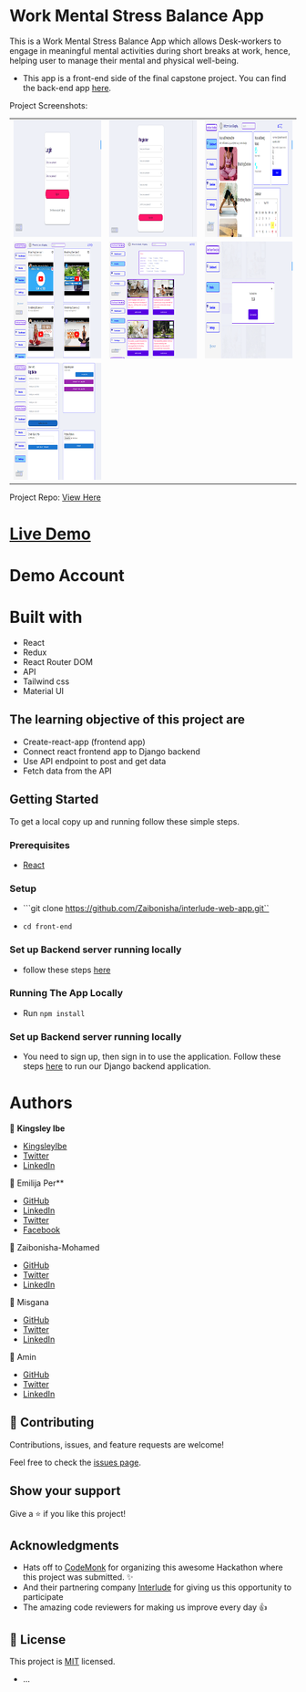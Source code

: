 # Work Mental Stress Balance App
This is a Work Mental Stress Balance App which allows Desk-workers to engage in meaningful mental activities during short breaks at work, hence, helping user to manage their mental and physical well-being.
 
- This app is a front-end side of the final capstone project. You can find the back-end app [here](https://github.com/Zaibonisha/interlude-web-app/tree/dev/back-end).
 
Project Screenshots:
<table>
  <tr>
    <td> <img src="./front-end/src/assets/images/login-screenshot.png"  alt="1" width = 310px height = 205px ></td>
    <td><img src="./front-end/src/assets/images/sign-up-screenshot.png" alt="2" width = 310px height = 205px></td>
    <td><img src="./front-end/src/assets/images/dashboard-screenshot.png" alt="3" width = 310px height = 205px></td>
   </tr> 
   <tr>
      <td><img src="./front-end/src/assets/images/exercise-screenshot.png" alt="4" width = 310px height = 205px></td>
      <td><img src="./front-end/src/assets/images/break-screenshot.png" alt="5" width = 310px height = 205px></td>
      <td><img src="./front-end/src/assets/images/break-timer-screenshot.png" alt="6" width = 310px height = 205px></td>
  </td>
   <tr>
      <td><img src="./front-end/src/assets/images/settings-screenshot.png" alt="7" width = 310px height = 205px></td>
  </td>
  </tr>
</table>
 
Project Repo:
[View Here](https://github.com/Zaibonisha/interlude-web-app)
 
# [Live Demo]()
 
# Demo Account
 
# Built with
 - React
 - Redux
 - React Router DOM
 - API
 - Tailwind css
 - Material UI
 
 
## The learning objective of this project are
 
- Create-react-app (frontend app)
- Connect react frontend app to Django backend
- Use API endpoint to post and get data
- Fetch data from the API
 
## Getting Started
 
To get a local copy up and running follow these simple steps.
 
### Prerequisites
 
- [React](https://reactjs.org/tutorial/tutorial.html#prerequisites)
 
### Setup
 
- ```git clone https://github.com/Zaibonisha/interlude-web-app.git``
 
- ```cd front-end```
 
### Set up Backend server running locally
- follow these steps [here](https://github.com/Zaibonisha/interlude-web-app/blob/dev/back-end/README.md)
 
### Running The App Locally
- Run `npm install`

### Set up Backend server running locally
- You need to sign up, then sign in to use the application. Follow these steps [here](https://github.com/Zaibonisha/interlude-web-app/blob/dev/back-end/README.md) to run our Django backend application.
 
# Authors
 
👤 **Kingsley Ibe**
 
- [KingsleyIbe](https://github.com/KingsleyIbe)
- [Twitter](https://twitter.com/ibekingsley2)
- [LinkedIn](https://www.linkedin.com/in/kingsley-ibe/)
 
 
 👤 Emilija Per**
 
- [GitHub]()
- [LinkedIn]()
- [Twitter]()
- [Facebook]()
 
👤 Zaibonisha-Mohamed
 
- [GitHub]()
- [Twitter]()
- [LinkedIn]()

👤 Misgana
 
- [GitHub]()
- [Twitter]()
- [LinkedIn]()

👤 Amin
 
- [GitHub]()
- [Twitter]()
- [LinkedIn]()
 
 
## 🤝 Contributing
 
Contributions, issues, and feature requests are welcome!
 
Feel free to check the [issues page](https://github.com/Zaibonisha/interlude-web-app/issues).
 
## Show your support
 
Give a ⭐️ if you like this project!
 
## Acknowledgments
 
- Hats off to [CodeMonk](https://www.codemonk.ai/) for organizing this awesome Hackathon where this project was submitted. ✨
- And their partnering company [Interlude](https://interlude.digital/) for giving us this opportunity to participate
- The amazing code reviewers for making us improve every day 👍
 
## 📝 License
 
This project is [MIT](./LICENCE) licensed.
* ...
 